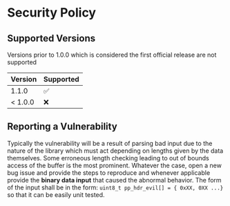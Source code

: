 # Security Policy

## Supported Versions

Versions prior to 1.0.0 which is considered the first official release are not supported

| Version | Supported          |
| ------- | ------------------ |
| 1.1.0   | :white_check_mark: |
| < 1.0.0 | :x:              |

## Reporting a Vulnerability

Typically the vulnerability will be a result of parsing bad input due to the nature of the library which must act
depending on lengths given by the data themselves. Some erroneous length checking leading to out of bounds access of the buffer is the most prominent.
Whatever the case, open a new bug issue and provide the steps to reproduce and whenever applicable provide the **binary data input** that caused the abnormal behavior.
The form of the input shall be in the form: `uint8_t pp_hdr_evil[] = { 0xXX, 0XX ...}` so that it can be easily unit tested.

